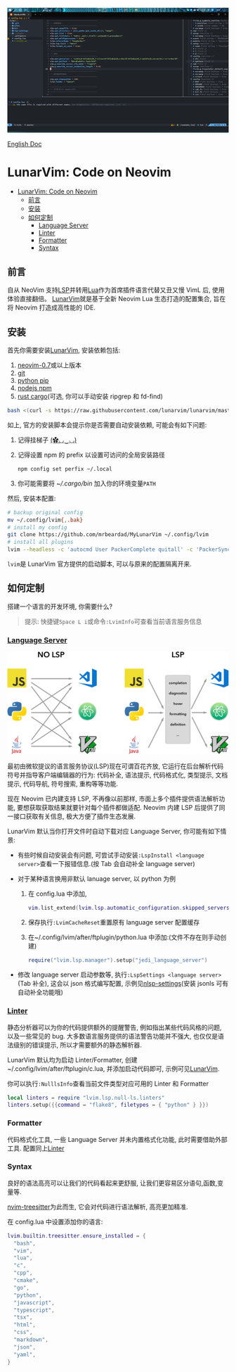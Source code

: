 ![mylunarvim](mylunarvim.png "不多废话,直接上图")

[English Doc](README.en.md)

# LunarVim: Code on Neovim

- [LunarVim: Code on Neovim](#lunarvim-code-on-neovim)
  - [前言](#前言)
  - [安装](#安装)
  - [如何定制](#如何定制)
    - [Language Server](#language-server)
    - [Linter](#linter)
    - [Formatter](#formatter)
    - [Syntax](#syntax)

## 前言

自从 NeoVim 支持[LSP](https://microsoft.github.io/language-server-protocol/)并转用[Lua](https://www.lua.org/about.html)作为首席插件语言代替又丑又慢 VimL 后, 使用体验直接翻倍。
[LunarVim](https://github.com/LunarVim/LunarVim)就是基于全新 Neovim Lua 生态打造的配置集合, 旨在将 Neovim 打造成高性能的 IDE.

## 安装

首先你需要安装[LunarVim](<[https://](https://www.lunarvim.org/01-installing.html#installation)>), 安装依赖包括:

1. [neovim-0.7](https://github.com/neovim/neovim/releases)或以上版本
2. [git](https://git-scm.com/downloads)
3. [python pip](https://pip.pypa.io/en/stable/installation/)
4. [nodejs npm](https://www.npmjs.com/)
5. [rust cargo](https://www.rust-lang.org/)(可选, 你可以手动安装 ripgrep 和 fd-find)

```sh
bash <(curl -s https://raw.githubusercontent.com/lunarvim/lunarvim/master/utils/installer/install.sh)
```

如上, 官方的安装脚本会提示你是否需要自动安装依赖, 可能会有如下问题:

1. 记得挂梯子 [(✿◡‿◡)](## "真的会谢")
2. 记得设置 npm 的 prefix 以设置可访问的全局安装路径

   ```sh
   npm config set perfix ~/.local
   ```

3. 你可能需要将 _~/.cargo/bin_ 加入你的环境变量`PATH`

然后, 安装本配置:

```sh
# backup original config
mv ~/.config/lvim{,.bak}
# install my config
git clone https://github.com/mrbeardad/MyLunarVim ~/.config/lvim
# install all plugins
lvim --headless -c 'autocmd User PackerComplete quitall' -c 'PackerSync'
```

`lvim`是 LunarVim 官方提供的启动脚本, 可以与原来的配置隔离开来.

## 如何定制

搭建一个语言的开发环境, 你需要什么?

> 提示: 快捷键`Space L i`或命令`:LvimInfo`可查看当前语言服务信息

### [Language Server](https://microsoft.github.io/language-server-protocol/implementors/servers/)

![lsp](lsp.webp)

最初由微软提议的语言服务协议(LSP)现在可谓百花齐放, 它运行在后台解析代码符号并指导客户端编辑器的行为: 代码补全, 语法提示, 代码格式化, 类型提示, 文档提示, 代码导航, 符号搜索, 重构等等功能.

现在 Neovim 已内建支持 LSP, 不再像以前那样, 市面上多个插件提供语法解析功能, 要想获取获取结果就要针对每个插件都做适配. Neovim 内建 LSP 后提供了同一接口获取有关信息, 极大方便了插件生态发展.

LunarVim 默认当你打开文件时自动下载对应 Language Server, 你可能有如下情景:

- 有些时候自动安装会有问题, 可尝试手动安装`:LspInstall <language server>`查看一下报错信息.(按 Tab 会自动补全 language server)
- 对于某种语言换用非默认 lanuage server, 以 python 为例

  1. 在 config.lua 中添加,

     ```lua
     vim.list_extend(lvim.lsp.automatic_configuration.skipped_servers, { "pyright" }) -- 禁用默认pyright
     ```

  2. 保存执行`:LvimCacheReset`重置原有 language server 配置缓存

  3. 在~/.config/lvim/after/ftplugin/python.lua 中添加:(文件不存在则手动创建)

     ```lua
     require("lvim.lsp.manager").setup("jedi_language_server")
     ```

- 修改 language server 启动参数等, 执行`:LspSettings <language server>`(Tab 补全), 这会以 json 格式编写配置, 示例见[nlsp-settings](https://github.com/tamago324/nlsp-settings.nvim/tree/main/schemas/_generated)(安装 jsonls 可有自动补全功能哦)

### [Linter](https://github.com/caramelomartins/awesome-linters)

静态分析器可以为你的代码提供额外的提醒警告, 例如指出某些代码风格的问题, 以及一些常见的 bug. 大多数语言服务提供的语法警告功能并不强大, 也仅仅是语法级别的错误提示, 所以才需要额外的静态解析器.

LunarVim 默认均为启动 Linter/Formatter, 创建~/.config/lvim/after/ftplugin/c.lua, 并添加启动代码即可, 示例可见[LunarVim](https://www.lunarvim.org/languages/#linting-formatting).

你可以执行`:NulllsInfo`查看当前文件类型对应可用的 Linter 和 Formatter

```lua
local linters = require "lvim.lsp.null-ls.linters"
linters.setup({{command = "flake8", filetypes = { "python" } }})
```

### Formatter

代码格式化工具, 一些 Language Server 并未内置格式化功能, 此时需要借助外部工具. 配置同上[Linter](#linter)

### Syntax

良好的语法高亮可以让我们的代码看起来更舒服, 让我们更容易区分语句,函数,变量等.

[nvim-treesitter](https://github.com/nvim-treesitter/nvim-treesitter)为此而生, 它会对代码进行语法解析, 高亮更加精准.

在 config.lua 中设置添加你的语言:

```lua
lvim.builtin.treesitter.ensure_installed = {
  "bash",
  "vim",
  "lua",
  "c",
  "cpp",
  "cmake",
  "go",
  "python",
  "javascript",
  "typescript",
  "tsx",
  "html",
  "css",
  "markdown",
  "json",
  "yaml",
}
```
